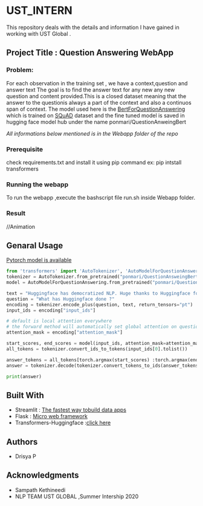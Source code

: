 # UST_INTERN

This repository deals with the details and information I have gained in working with UST Global .


## Project Title : Question Answering WebApp

### Problem: 
For each observation in the training set , we have a context,question and answer text
The goal is to find the answer text for any new any new question and content provided.This is a closed dataset meaning that the answer to the questionis always a part of the context and also a continuos span of context.
The model used here is the [BertForQuestionAnswering](https://huggingface.co/transformers/model_doc/bert.html#bertforquestionanswering) which is trained on [SQuAD](https://rajpurkar.github.io/SQuAD-explorer/) dataset and the fine tuned model is saved in hugging face model hub under the name ponmari/QuestionAnweingBert

*All informations below mentioned is in the Webapp folder of the repo*

### Prerequisite
check requirements.txt and install it using pip command
ex: pip intstall transformers


### Running the webapp
To run the webapp ,execute the bashscript file run.sh inside Webapp folder.

### Result
//Animation


## Genaral Usage
[Pytorch model is available](https://huggingface.co/ponmari/QuestionAnsweingBert)


```python
from 'transformers' import 'AutoTokenizer', 'AutoModelForQuestionAnswering'
tokenizer = AutoTokenizer.from_pretrained("ponmari/QuestionAnsweingBert")
model = AutoModelForQuestionAnswering.from_pretrained("ponmari/QuestionAnsweingBert")

text = "Huggingface has democratized NLP. Huge thanks to Huggingface for this."
question = "What has Huggingface done ?"
encoding = tokenizer.encode_plus(question, text, return_tensors="pt")
input_ids = encoding["input_ids"]

# default is local attention everywhere
# the forward method will automatically set global attention on question tokens
attention_mask = encoding["attention_mask"]

start_scores, end_scores = model(input_ids, attention_mask=attention_mask)
all_tokens = tokenizer.convert_ids_to_tokens(input_ids[0].tolist())

answer_tokens = all_tokens[torch.argmax(start_scores) :torch.argmax(end_scores)+1]
answer = tokenizer.decode(tokenizer.convert_tokens_to_ids(answer_tokens))

print(answer)
```
## Built With
* Streamlit                : [The fastest way tobuild data apps](https://www.streamlit.io)
* Flask                    : [Micro web framework](https://flask.palletsprojects.com/en/1.1.x/)
* Transformers-Huggingface :[click here](https://huggingface.co/transformers/)

## Authors
* Drisya P

## Acknowledgments
* Sampath Kethineedi
* NLP TEAM UST GLOBAL ,Summer Intership 2020
